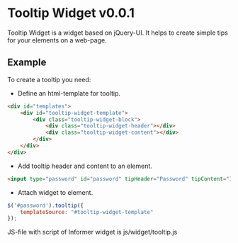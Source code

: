# Tooltip Widget v0.0.1

Tooltip Widget is a widget based on jQuery-UI. It helps to create simple tips for your elements on a web-page.

## Example

To create a tooltip you need:

* Define an html-template for tooltip.
```html
<div id="templates">
	<div id="tooltip-widget-template">
		<div class="tooltip-widget-block">
			<div class="tooltip-widget-header"></div>
			<div class="tooltip-widget-content"></div>
		</div>
	</div>
</div>
```
* Add tooltip header and content to an element.
```html
<input type="password" id="password" tipHeader="Password" tipContent="Input your password here." />
```
* Attach widget to element.
```javascript
$('#password').tooltip({
	templateSource: "#tooltip-widget-template"
});
```
JS-file with script of Informer widget is js/widget/tooltip.js
